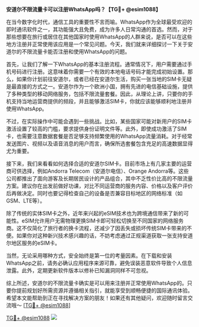 **安道尔不限流量卡可以注册WhatsApp吗？【TG💪+ @esim1088】**

在当今数字化时代，通信工具的重要性不言而喻。WhatsApp作为全球最受欢迎的即时通讯软件之一，其功能强大且免费，成为许多人日常沟通的首选。然而，对于那些想要在旅行或居住在其他国家时使用WhatsApp的人群来说，是否可以在这些地方注册并正常使用该应用是一个常见问题。今天，我们就来详细探讨一下关于安道尔的不限流量卡能否注册和使用WhatsApp的问题。

首先，让我们了解一下WhatsApp的基本注册流程。通常情况下，用户需要通过手机号码进行注册。这意味着你需要一个有效的本地电话号码才能完成初始设置。那么，如果你计划前往安道尔，或者已经在安道尔生活，购买一张当地的SIM卡无疑是最直接的方式之一。安道尔作为一个欧洲小国，拥有先进的电信基础设施，提供了多种类型的移动网络服务，包括不限流量套餐。因此，从理论上讲，只要你的手机支持当地运营商提供的频段，并且能够激活SIM卡，你就应该能够顺利地注册并使用WhatsApp。

不过，在实际操作中可能会遇到一些挑战。比如，某些国家可能对新用户的SIM卡激活设置了较高的门槛，要求提供身份证明文件等。此外，即使成功激活了SIM卡，也需要注意数据套餐是否足够支持频繁使用的WhatsApp流量消耗。对于经常发送图片、视频以及语音消息的用户而言，确保所选套餐包含充足的高速数据显得尤为重要。

接下来，我们来看看如何选择合适的安道尔SIM卡。目前市场上有几家主要的运营商可供选择，例如Andorra Telecom（安道尔电信）、Orange Andorra等。这些公司都推出了面向游客及长期居民设计的产品组合，其中不乏性价比高的不限流量方案。建议你在出发前做好功课，对比不同运营商的服务内容、价格以及客户评价后再做决定。同时也要记得检查自己的设备是否兼容目标地区的网络标准（如GSM、LTE等）。

除了传统的实体SIM卡之外，近年来兴起的eSIM技术也为跨境通信带来了新的可能性。eSIM允许用户无需物理更换SIM卡即可轻松切换至不同国家的网络服务商。这不仅简化了旅行者的换卡流程，还减少了因丢失或损坏传统SIM卡带来的不便。如果你对这种新兴技术感兴趣的话，不妨考虑通过正规渠道获取一张支持安道尔地区服务的eSIM卡。

当然，无论采用哪种方式，安全始终是第一位的考量因素。在下载和安装WhatsApp之前，请务必确认应用程序来源可靠，避免误装恶意软件导致个人信息泄露。此外，定期更新软件版本以修补已知漏洞同样不可忽视。

综上所述，安道尔的不限流量卡确实是可以用来注册并正常使用WhatsApp的。只要你提前规划好所需资源并遵循相关指引，就能享受到顺畅便捷的国际通讯体验。希望本文能帮助到正在寻找解决方案的朋友！如果还有其他疑问，欢迎随时留言交流哦～ [[TG💪+ @esim1088](https://t.me/s/esim1088)]

[TG💪+ @esim1088](https://t.me/s/esim1088) ![](https://i.postimg.cc/4NQfJmqS/Snipaste-2025-05-13-00-14-12.png)